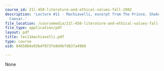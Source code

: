 ```yaml
---
course_id: 21l-450-literature-and-ethical-values-fall-2002
description: 'Lecture #11 - Machiavelli, excerpt from The Prince. Shakespeare, Julius
  Caesar.'
file_location: /coursemedia/21l-450-literature-and-ethical-values-fall-2002/84b5866e93b4f073fe0d4bfd637a49b0_lec11machiavelli.pdf
file_type: application/pdf
layout: pdf
title: lec11machiavelli.pdf
type: course
uid: 84b5866e93b4f073fe0d4bfd637a49b0

---
```

None
